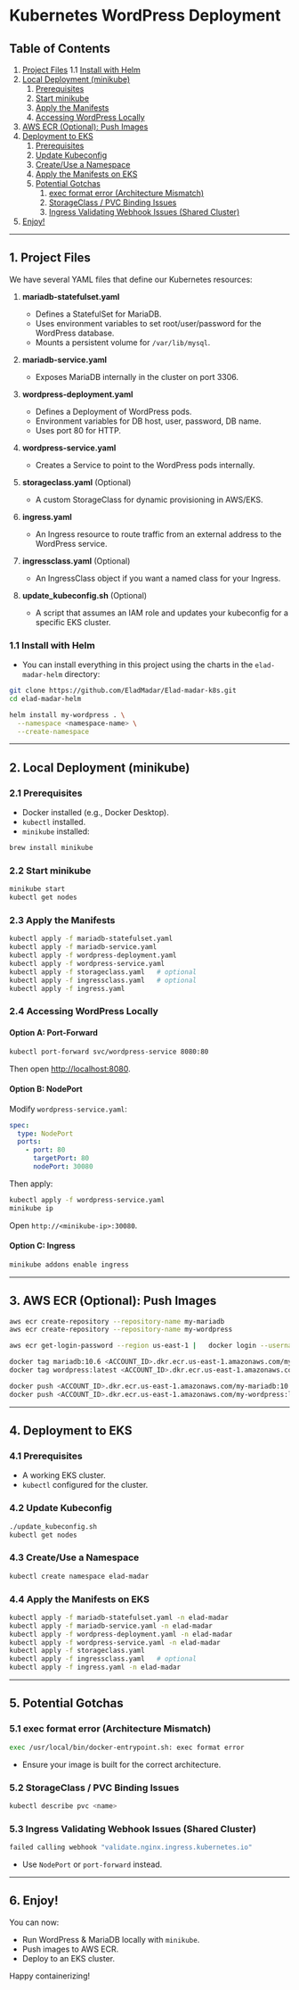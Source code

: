 # Kubernetes WordPress Deployment

## Table of Contents
1. [Project Files](#project-files)
   1.1 [Install with Helm](#install-with-helm)
2. [Local Deployment (minikube)](#local-deployment-minikube)
   1. [Prerequisites](#prerequisites)
   2. [Start minikube](#start-minikube)
   3. [Apply the Manifests](#apply-the-manifests)
   4. [Accessing WordPress Locally](#accessing-wordpress-locally)
3. [AWS ECR (Optional): Push Images](#aws-ecr-optional-push-images)
4. [Deployment to EKS](#deployment-to-eks)
   1. [Prerequisites](#prerequisites-1)
   2. [Update Kubeconfig](#update-kubeconfig)
   3. [Create/Use a Namespace](#createuse-a-namespace)
   4. [Apply the Manifests on EKS](#apply-the-manifests-on-eks)
   5. [Potential Gotchas](#potential-gotchas)
      1. [exec format error (Architecture Mismatch)](#exec-format-error-architecture-mismatch)
      2. [StorageClass / PVC Binding Issues](#storageclass--pvc-binding-issues)
      3. [Ingress Validating Webhook Issues (Shared Cluster)](#ingress-validating-webhook-issues-shared-cluster)
5. [Enjoy!](#enjoy)

---

## 1. Project Files

We have several YAML files that define our Kubernetes resources:

1. **mariadb-statefulset.yaml**  
   - Defines a StatefulSet for MariaDB.  
   - Uses environment variables to set root/user/password for the WordPress database.  
   - Mounts a persistent volume for `/var/lib/mysql`.  

2. **mariadb-service.yaml**  
   - Exposes MariaDB internally in the cluster on port 3306.  

3. **wordpress-deployment.yaml**  
   - Defines a Deployment of WordPress pods.  
   - Environment variables for DB host, user, password, DB name.  
   - Uses port 80 for HTTP.  

4. **wordpress-service.yaml**  
   - Creates a Service to point to the WordPress pods internally.  

5. **storageclass.yaml** (Optional)  
   - A custom StorageClass for dynamic provisioning in AWS/EKS.  

6. **ingress.yaml**  
   - An Ingress resource to route traffic from an external address to the WordPress service.  

7. **ingressclass.yaml** (Optional)  
   - An IngressClass object if you want a named class for your Ingress.  

8. **update_kubeconfig.sh** (Optional)  
   - A script that assumes an IAM role and updates your kubeconfig for a specific EKS cluster. 

### 1.1 Install with Helm
- You can install everything in this project using the charts in the `elad-madar-helm` directory:

```sh
git clone https://github.com/EladMadar/Elad-madar-k8s.git
cd elad-madar-helm

helm install my-wordpress . \
  --namespace <namespace-name> \
  --create-namespace
  ```

---

## 2. Local Deployment (minikube)

### 2.1 Prerequisites
- Docker installed (e.g., Docker Desktop).
- `kubectl` installed.
- `minikube` installed:

```sh
brew install minikube
```

### 2.2 Start minikube

```sh
minikube start
kubectl get nodes
```

### 2.3 Apply the Manifests

```sh
kubectl apply -f mariadb-statefulset.yaml
kubectl apply -f mariadb-service.yaml
kubectl apply -f wordpress-deployment.yaml
kubectl apply -f wordpress-service.yaml
kubectl apply -f storageclass.yaml   # optional
kubectl apply -f ingressclass.yaml   # optional
kubectl apply -f ingress.yaml
```

### 2.4 Accessing WordPress Locally

#### Option A: Port-Forward
```sh
kubectl port-forward svc/wordpress-service 8080:80
```
Then open [http://localhost:8080](http://localhost:8080).

#### Option B: NodePort
Modify `wordpress-service.yaml`:
```yaml
spec:
  type: NodePort
  ports:
    - port: 80
      targetPort: 80
      nodePort: 30080
```

Then apply:
```sh
kubectl apply -f wordpress-service.yaml
minikube ip
```
Open `http://<minikube-ip>:30080`.

#### Option C: Ingress
```sh
minikube addons enable ingress
```

---

## 3. AWS ECR (Optional): Push Images

```sh
aws ecr create-repository --repository-name my-mariadb
aws ecr create-repository --repository-name my-wordpress
```

```sh
aws ecr get-login-password --region us-east-1 |   docker login --username AWS --password-stdin <ACCOUNT_ID>.dkr.ecr.us-east-1.amazonaws.com
```

```sh
docker tag mariadb:10.6 <ACCOUNT_ID>.dkr.ecr.us-east-1.amazonaws.com/my-mariadb:10.6
docker tag wordpress:latest <ACCOUNT_ID>.dkr.ecr.us-east-1.amazonaws.com/my-wordpress:latest

docker push <ACCOUNT_ID>.dkr.ecr.us-east-1.amazonaws.com/my-mariadb:10.6
docker push <ACCOUNT_ID>.dkr.ecr.us-east-1.amazonaws.com/my-wordpress:latest
```

---

## 4. Deployment to EKS

### 4.1 Prerequisites
- A working EKS cluster.
- `kubectl` configured for the cluster.

### 4.2 Update Kubeconfig
```sh
./update_kubeconfig.sh
kubectl get nodes
```

### 4.3 Create/Use a Namespace
```sh
kubectl create namespace elad-madar
```

### 4.4 Apply the Manifests on EKS

```sh
kubectl apply -f mariadb-statefulset.yaml -n elad-madar
kubectl apply -f mariadb-service.yaml -n elad-madar
kubectl apply -f wordpress-deployment.yaml -n elad-madar
kubectl apply -f wordpress-service.yaml -n elad-madar
kubectl apply -f storageclass.yaml
kubectl apply -f ingressclass.yaml   # optional
kubectl apply -f ingress.yaml -n elad-madar
```

---

## 5. Potential Gotchas

### 5.1 exec format error (Architecture Mismatch)
```sh
exec /usr/local/bin/docker-entrypoint.sh: exec format error
```
- Ensure your image is built for the correct architecture.

### 5.2 StorageClass / PVC Binding Issues
```sh
kubectl describe pvc <name>
```

### 5.3 Ingress Validating Webhook Issues (Shared Cluster)
```sh
failed calling webhook "validate.nginx.ingress.kubernetes.io"
```
- Use `NodePort` or `port-forward` instead.

---

## 6. Enjoy!

You can now:
- Run WordPress & MariaDB locally with `minikube`.
- Push images to AWS ECR.
- Deploy to an EKS cluster.

Happy containerizing!
